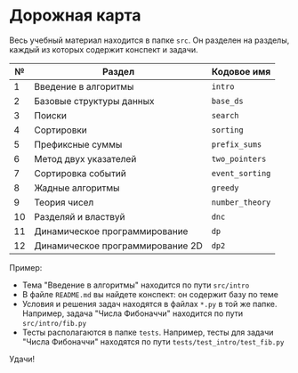 # Дорожная карта

Весь учебный материал находится в папке `src`. Он разделен на разделы, каждый из которых содержит конспект и задачи.

| №  | Раздел                           | Кодовое имя     |
|----|----------------------------------|-----------------|
| 1  | Введение в алгоритмы             | `intro`         |
| 2  | Базовые структуры данных         | `base_ds`       |
| 3  | Поиски                           | `search`        |
| 4  | Сортировки                       | `sorting`       |
| 5  | Префиксные суммы                 | `prefix_sums`   |
| 6  | Метод двух указателей            | `two_pointers`  |
| 7  | Сортировка событий               | `event_sorting` |
| 8  | Жадные алгоритмы                 | `greedy`        |
| 9  | Теория чисел                     | `number_theory` |
| 10 | Разделяй и властвуй              | `dnc`           |
| 11 | Динамическое программирование    | `dp`            |
| 12 | Динамическое программирование 2D | `dp2`           |

Пример:

* Тема "Введение в алгоритмы" находится по пути `src/intro`
* В файле `README.md` вы найдете конспект: он содержит базу по теме
* Условия и решения задач находятся в файлах `*.py` в той же папке. Например, задача "Числа Фибоначчи" находится по
  пути `src/intro/fib.py`
* Тесты располагаются в папке `tests`. Например, тесты для задачи "Числа Фибоначчи" находятся по пути
  `tests/test_intro/test_fib.py`

Удачи!